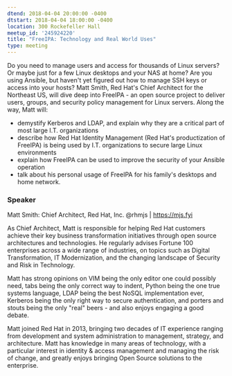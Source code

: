 ```yaml
---
dtend: 2018-04-04 20:00:00 -0400
dtstart: 2018-04-04 18:00:00 -0400
location: 300 Rockefeller Hall
meetup_id: '245924220'
title: "FreeIPA: Technology and Real World Uses"
type: meeting
---
```


Do you need to manage users and access for thousands of Linux servers?
Or maybe just for a few Linux desktops and your NAS at home? Are you
using Ansible, but haven't yet figured out how to manage SSH keys or
access into your hosts? Matt Smith, Red Hat's Chief Architect for the
Northeast US, will dive deep into FreeIPA - an open source project to
deliver users, groups, and security policy management for Linux
servers. Along the way, Matt will:

* demystify Kerberos and LDAP, and explain why they are a critical part of most large I.T. organizations
* describe how Red Hat Identity Management (Red Hat's productization
  of FreeIPA) is being used by I.T. organizations to secure large
  Linux environments
* explain how FreeIPA can be used to improve the security of your Ansible operation
* talk about his personal usage of FreeIPA for his family's desktops
  and home network.

### Speaker ###

Matt Smith: Chief Architect, Red Hat, Inc.
@rhmjs | https://mjs.fyi

As Chief Architect, Matt is responsible for helping Red Hat customers
achieve their key business transformation initiatives through open
source architectures and technologies. He regularly advises Fortune
100 enterprises across a wide range of industries, on topics such as
Digital Transformation, IT Modernization, and the changing landscape
of Security and Risk in Technology.

Matt has strong opinions on VIM being the only editor one could
possibly need, tabs being the only correct way to indent, Python being
the one true systems language, LDAP being the best NoSQL
implementation ever, Kerberos being the only right way to secure
authentication, and porters and stouts being the only "real" beers -
and also enjoys engaging a good debate.

Matt joined Red Hat in 2013, bringing two decades of IT experience
ranging from development and system administration to management,
strategy, and architecture.  Matt has knowledge in many areas of
technology, with a particular interest in identity & access management
and managing the risk of change, and greatly enjoys bringing Open
Source solutions to the enterprise.
